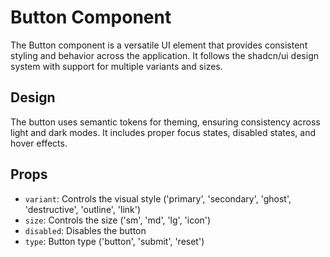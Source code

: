 # Button Component

The Button component is a versatile UI element that provides consistent styling and behavior across the application. It follows the shadcn/ui design system with support for multiple variants and sizes.

## Design

The button uses semantic tokens for theming, ensuring consistency across light and dark modes. It includes proper focus states, disabled states, and hover effects.

## Props

- `variant`: Controls the visual style ('primary', 'secondary', 'ghost', 'destructive', 'outline', 'link')
- `size`: Controls the size ('sm', 'md', 'lg', 'icon')
- `disabled`: Disables the button
- `type`: Button type ('button', 'submit', 'reset')